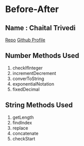 # Before-After

## Name : Chaital Trivedi
[Repo](https://github.com/chai-py/Before-After)
[Github Profile](https://github.com/chai-py)

## Number Methods Used

1. checkIfInteger
2. incrementDecrement
3. converToString
4. exponentialNotation
5. fixedDecimal

## String Methods Used

1. getLength
2. findIndex
3. replace
4. concatenate
5. checkStart